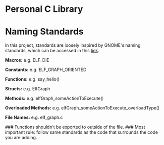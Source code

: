 # Personal C Library

# Naming Standards

<p>In this project, standards are loosely inspired by GNOME's naming standards, which can be accessed in this <a href=https://developer.gnome.org/programming-guidelines/stable/namespacing.html.en>link</a>.</p>
<p><b>Macros:</b> e.g. ELF_DIE</p>
<p><b>Constants:</b> e.g. ELF_GRAPH_ORIENTED</p>
<p><b>Functions:</b> e.g. say_hello()</p>
<p><b>Structs:</b> e.g. ElfGraph</p>
<p><b>Methods:</b> e.g. elfGraph_someActionToExecute()</p>
<p><b>Overloaded Methods:</b> e.g. elfGraph_someActionToExecute_overloadType()</p>
<p><b>File Names:</b> e.g. elf_graph.c</p>
<p></p>
### Functions shouldn't be exported to outside of the file.
### Most important rule: follow same standards as the code that surrounds the code you are adding.
